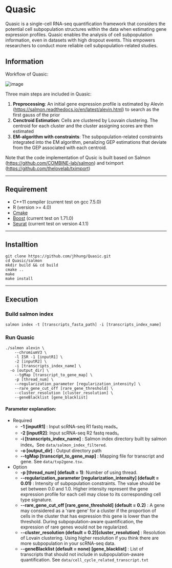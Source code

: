 # Quasic

Quasic is a single-cell RNA-seq quantification framework that considers the potential cell subpopulation structures within the data when estimating gene expression profiles. Quasic enables the analysis of cell subpopulation information, even in datasets with high dropout events. This empowers researchers to conduct more reliable cell subpopulation-related studies.

## Information

Workflow of Quasic:

![image](https://imgur.com/cpLh7Op)

Three main steps are included in Quasic:

1. **Preprocessing**: An initial gene expression profile is estimated by Alevin (https://salmon.readthedocs.io/en/latest/alevin.html) to search as the first gauss of the prior
2. **Cenctroid Estimation**: Cells are clustered by Louvain clustering. The centroid for each cluster and the cluster assigning scores are then estimated
3. **EM-algorithm with constraints**:  The subpopulation-related constraints integrated into the EM algorithm, penalizing GEP estimations that deviate from the GEP associated with each centroid. 

Note that the code implementation of Qusic is built based on Salmon (https://github.com/COMBINE-lab/salmon) and tximport (https://github.com/thelovelab/tximport)

---
 
## Requirement

*  C++11 compiler (current test on gcc 7.5.0)
*  R (version >= 4.0)
*  [Cmake](https://cmake.org/)
*  [Boost](https://www.boost.org/) (current test on 1.71.0)
*  [Seurat](https://satijalab.org/seurat/) (current test on version 4.1.1)

---

## Installtion
```shell=
git clone https://github.com/jhhung/Quasic.git
cd Quasic/salmon
mkdir build && cd build
cmake ..
make
make install
```
---

## Execution

### Build salmon index

```shell
salmon index -t [transcripts_fasta_path] -i [transcripts_index_name]
```
### Run Quasic
```shell
./salmon alevin \
	--chromiumV3 \
	-l ISR -1 [inputR1] \
	-2 [inputR2] \
	-i [transcripts_index_name] \
  -o [output_dir] \
	--tgMap [transcript_to_gene_map] \
	-p [thread_num] \
	--regularization_parameter [regularization_intensity] \
	--rare_gene_cut_off [rare_gene_threshold] \
	--cluster_resolution [cluster_resolution] \
	--geneBlacklist [gene_blacklist]
```

#### Parameter explanation:

* Required
	* **-1 [inputR1]** : Input scRNA-seq R1 fastq reads。
	* **-2 [inputR2]**: Input scRNA-seq R2 fastq reads。
	* **-i [transcripts_index_name]** : Salmon index directory built by salmon index。See `data/salmon_index_filtered`.
	* **-o [output_dir]** : Output directory path
	* **--tgMap [transcript_to_gene_map]** : Mapping file for transcript and gene. See `data/txp2gene.tsv`.
* Option
	* **-p [thread_num] (default = 1)**: Number of using thread.
	* **--regularization_parameter [regularization_intensity] (default = 0.01)** : Intensity of subpopulation constraints. The value should be set between 0.0 and 1.0. Higher intensity represent the gene expression profile for each cell may close to its corresponding cell type signature.
	* **--rare_gene_cut_off [rare_gene_threshold] (default = 0.2)** : A gene may considered as a 'rare gene' for a cluster if the proportion of cells in the cluster that has expression this gene is lower than the threshold. During subpopulation-aware quantification, the expression of rare genes would not be regularized.
	* **--cluster_resolution (default = 0.2)[cluster_resolution]** : Resolution of Lovain clustering. Using higher resolution if you think there are more subpopulation in your scRNA-seq data.  
	* **--geneBlacklist (default = none) [gene_blacklist]** : List of transcripts that should not include in subpopulation-aware quantification. See `data/cell_cycle_related_transcript.txt`

